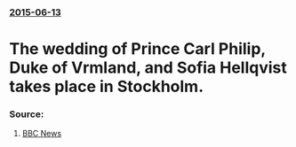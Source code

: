 ### [2015-06-13](/news/2015/06/13/index.md)

# The wedding of Prince Carl Philip, Duke of Vrmland, and Sofia Hellqvist takes place in Stockholm. 




### Source:

1. [BBC News](http://www.bbc.com/news/world-europe-33120840)
